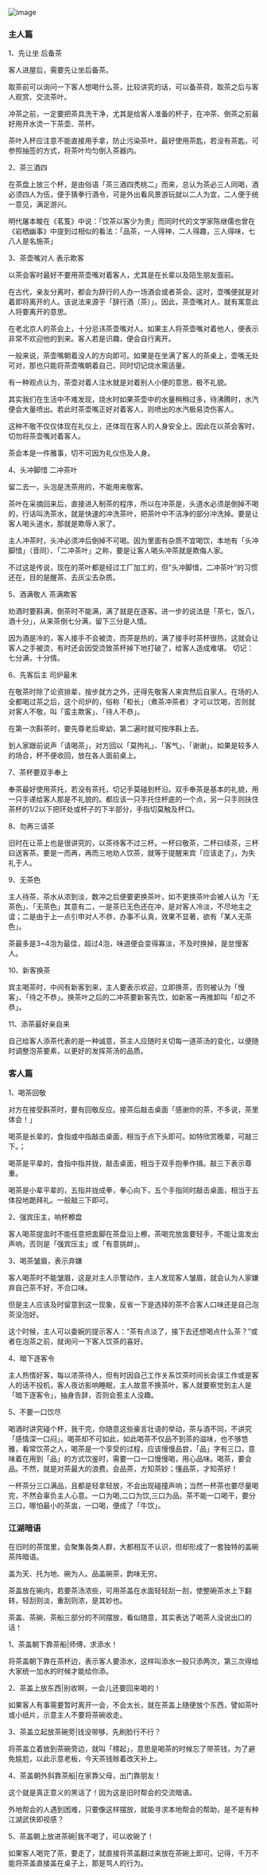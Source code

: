 ![image](https://github.com/jdzj/ji/assets/2352309/f127ac16-1e33-4ea9-988f-8ff7448bb130)
### 主人篇

1、先让坐 后备茶  

 

客人进屋后，需要先让坐后备茶。

取茶前可以询问一下客人想喝什么茶，比较讲究的话，可以备茶荷，取茶之后与客人观赏、交流茶叶。

冲茶之前，一定要把茶具洗干净，尤其是给客人准备的杯子，在冲茶、倒茶之前最好用开水烫一下茶壶、茶杯。

茶叶入杯应注意不能直接用手拿，防止污染茶叶。最好使用茶匙，若没有茶匙，可参照抽签的方式，将茶叶均匀倒入茶器内。  

 

2、茶三酒四  

 

在茶盘上放三个杯，是由俗语「茶三酒四秃桃二」而来，总认为茶必三人同喝，酒必须四人为伍，便于猜拳行酒令，可是外出看风景游玩就以二人为宜，二人便于统一意见，满足游兴。  

明代屠本畯在《茗笈》中说：「饮茶以客少为贵」而同时代的文学家陈继儒也曾在《岩栖幽事》中提到过相似的看法：「品茶，一人得神，二人得趣，三人得味，七八人是名施茶」

 

3、茶壶嘴对人 表示欺客  

 

以茶会客时最好不要用茶壶嘴对着客人，尤其是在长辈以及陌生朋友面前。  

在古代，亲友分离时，都会为辞行的人办一场酒会或者茶会。这时，壶嘴便就是对着即将离开的人。该说法来源于「辞行酒（茶）」。因此，茶壶嘴对人，就有寓意此人将要离开的意思。  

在老北京人的茶会上，十分忌讳茶壶嘴对人。如果主人将茶壶嘴对着他人，便表示非常不欢迎他的到来。客人若是识趣，便会自行离开。  

一般来说，茶壶嘴朝着没人的方向即可。如果是在坐满了客人的茶桌上，壶嘴无处可对，那也只能将茶壶嘴朝着自己，同时切记烧水需适量。  

有一种观点认为，茶壶对着人注水就是对着别人小便的意思，极不礼貌。  

其实我们在生活中不难发现，烧水时如果茶壶中的水量稍稍过多，待沸腾时，水汽便会大量喷出。若此时茶壶嘴正好对着客人，则喷出的水汽极易烫伤客人。  

这种不敬不仅仅体现在礼仪上，还体现在客人的人身安全上。因此在以茶会客时，切勿将茶壶嘴对着客人。  

茶会本是一件雅事，切不可因为礼仪伤及人身。  

 

4、头冲脚惜 二冲茶叶  

 

留二去一，头泡是洗茶用的，不能用来敬客。

茶叶在采摘回来后，直接进入制茶的程序，所以在冲茶是，头道水必须是倒掉不喝的，行话叫洗茶水，就是快速的冲洗茶叶，把茶叶中不洁净的部分冲洗掉。要是让客人喝头道水，那就是欺辱人家了。 

主人冲茶时，头冲必须冲后倒掉不可喝。因为里面有杂质不宜喝饮，本地有「头冲脚惜」（音同）、「二冲茶叶」之称，要是让客人喝头冲茶就是欺侮人家。  

不过这是传说，现在的茶叶都是经过工厂加工的，但“头冲脚惜，二冲茶叶”的习惯还在，目的是醒茶、去灰尘去杂质。  

 

5、酒满敬人 茶满欺客 

 

劝酒时要斟满，倒茶时不能满，满了就是在逐客。进一步的说法是「茶七，饭八，酒十分」，从来茶倒七分满，留下三分是人情。

因为酒是冷的，客人接手不会被烫，而茶是热的，满了接手时茶杯很热，这就会让客人之手被烫，有时还会因受烫致茶杯掉下地打破了，给客人造成难堪。   切记：七分满，十分情。  

 

6、先客后主 司炉最末  

 

在敬茶时除了论资排辈，按步就方之外，还得先敬客人来宾然后自家人。在场的人全都喝过茶之后，这个司炉的，俗称「柜长」（煮茶冲茶者）才可以饮喝，否则就对客人不敬，叫「蛮主欺客」、「待人不恭」。  

在第一次斟茶时，要先尊老后卑幼，第二遍时就可按序斟上去。  

到人家跟前说声「请喝茶」，对方回以「莫拘礼」、「客气」、「谢谢」。如果是较多人的场合，杯不便收回，放在各人面前桌上。  

 

7、茶杯要双手奉上  

 

奉茶最好使用茶托，若没有茶托，切记手莫碰到杯沿。双手奉茶是基本的礼貌，用一只手递给客人那是不礼貌的。都应该一只手托住杯底的一个点，另一只手则扶住茶杯的1/2以下把环处或杯子的下半部分，手指切莫触及杯口。

 

8、勿再三请茶  

 

旧时在让茶上也是很讲究的，以茶待客不过三杯。一杯曰敬茶，二杯曰续茶，三杯曰送客茶。要是一而再，再而三地劝人饮茶，就等于提醒来宾「应该走了」，为失礼于人。  

 

9、无茶色  

 

主人待茶，茶水从浓到淡，数冲之后便要更换茶叶，如不更换茶叶会被人认为「无茶色」、「无茶色」其意有二，一是茶已无色还在冲，是对客人冷淡，不尽地主之谊；二是由于上一点引申对人不恭，办事不认真，效果不显著，欲有「某人无茶色」。

茶最多是3~4泡为最佳，超过4泡，味道便会变得寡淡，不及时换掉，是怠慢客人。  

 

10、新客换茶  

 

宾主喝茶时，中间有新客到来，主人要表示欢迎，立即换茶，否则被认为「慢客」、「待之不恭」。换茶叶之后的二冲茶要新客先饮，如新客一再推卸叫「却之不恭」。  

 

11、添茶最好亲自来  

 

自己给客人添茶代表的是一种诚意，茶主人应随时关切每一道茶汤的变化，以便随时调整泡茶要素，以更好的发挥茶汤的品质。  
### 客人篇

1、喝茶回敬

 

对方在接受斟茶时，要有回敬反应。接茶后敲击桌面「感谢你的茶，不多说，茶里体会！」

喝茶是长辈的，食指或中指敲击桌面，相当于点下头即可。如特欣赏晚辈，可敲三下。；

喝茶是平辈的，食指中指并拢，敲击桌面，相当于双手抱拳作揖。敲三下表示尊重。

喝茶是小辈平辈的，五指并拢成拳，拳心向下，五个手指同时敲击桌面，相当于五体投地跪拜礼。一般敲三下即可。

 

2、强宾压主，响杯檫盘

 

客人喝茶提盅时不能任意把盅脚在茶盘沿上檫，茶喝完放盅要轻手，不能让盅发出声响，否则是「强宾压主」或「有意挑衅」。

 

3、喝茶皱眉，表示弃嫌

 

客人喝茶时不能皱眉，这是对主人示警动作，主人发现客人皱眉，就会认为人家嫌弃自己茶不好，不合口味。

 

但是主人应该及时留意到这一现象，反省一下是选择的茶不合客人口味还是自己泡茶没泡好。

这个时候，主人可以委婉的提示客人：“茶有点淡了，接下去还想喝点什么茶？”或者在泡茶之前，就询问一下客人饮茶的喜好。

 

4、暗下逐客令

 

主人热情好客，每以浓茶待人，但有时因自己工作关系饮茶时间长会误工作或是客人的话不投机，客人夜访影响睡眠，主人故意不换茶叶，客人就要察觉到主人是「暗下逐客令」，抽身告辞，否则会惹主人没趣。

 

5、不要一口饮尽

 

喝酒时讲究碰个杯，我干完，你随意这些豪言壮语的举动，茶与酒不同，不讲究「感情深一口闷」。喝茶却不可如此，如此喝茶不仅品不到茶的滋味，也不够悠雅，看常饮茶之人，喝茶是一个享受的过程，应该慢慢品尝，「品」字有三口，意味着在用到「品」的方式饮鉴时，需要一口一口慢慢喝，用心品味。喝茶，要会品。不然，就是对茶最大的浪费。会品茶，方知茶妙；懂品茶，才知茶好！

 

一杯茶分三口满品，且都是轻拿轻放，不会出现碰撞声响；当然一杯茶也要尽量喝完，不然会辜负主人心意。一口为喝,二口为饮,三口为品。茶不能一口喝干，要分三口，哪怕最小的茶盅，一口喝，便成了「牛饮」。 

### 江湖暗语

在旧时的茶馆里，会聚集各类人群，大都相互不认识，但却形成了一套独特的盖碗茶阵暗语。  

 

盖为天、托为地、碗为人。品盖碗茶，韵味无穷。  

 

茶盖放在碗内，若要茶汤浓些，可用茶盖在水面轻轻刮一刮，使整碗茶水上下翻转，轻刮则淡，重刮则浓，是其妙也。  

 

茶盖、茶碗、茶船三部分的不同摆放，看似随意，其实表达了喝茶人没说出口的话！  

 

1、茶盖朝下靠茶船|师傅，求添水！  

 

将茶盖朝下靠在茶杯边，表示客人要添水，这样叫添水一般只添两次，第三次得给大家统一加水的时候才能给你添。  

 

2、茶盖上放东西|别收啊，一会儿还要回来喝的！  

 

如果客人有事需要暂时离开一会，不会太长，就在茶盖上随便放个东西，譬如茶叶或小纸片，示意主人不要将茶碗收走。  

 

3、茶盖立起放茶碗旁|钱没带够，先刷脸行不行？  

 

将茶盖立着放到茶碗旁边，就叫「楞起」，意思是喝茶的时候忘了带茶钱，为了避免尴尬，以此示意老板，今天茶钱赊着改天补上。  

 

4、茶盖朝外斜靠茶船|在家靠父母，出门靠朋友！ 

  

这个就是真正意义的黑话了！因为这是旧时帮会的交流暗语。  

外地帮会的人遇到困难，只要像这样摆放，就能寻求本地帮会的帮助，是不是有种江湖武侠即视感？  

 

5、茶盖朝上放进茶碗|我不喝了，可以收碗了！  

 

如果客人喝完了茶，要走了，就直接将茶盖翻过来放在茶碗上即可。记得，千万不能将茶盖直接盖在桌子上，那是骂人的行为。
<!-- ##{"timestamp":1615118859}## -->